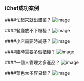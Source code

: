 ### iChef成功案例


####忙起來就出錯菜？
![image](https://farm8.staticflickr.com/7550/15784983510_0df3c2d814_o.png)

####餐廳放不下櫃檯？
![image](https://farm9.staticflickr.com/8636/15972266045_638d4b3c19_o.png)

####小店需要時尚感？
![image](https://farm8.staticflickr.com/7526/15972259975_198e1fbe5c_o.png)

####臨時需要多個櫃檯？
![image](https://farm8.staticflickr.com/7496/15349997264_d1cd2c80f1_o.png)

####一個人管理太多產品？
![image](https://farm9.staticflickr.com/8565/15971580392_a6b1440ed4_o.png)

####菜色太多容易錯？
![image](https://farm8.staticflickr.com/7552/15349990084_4d52b792d5_o.png)